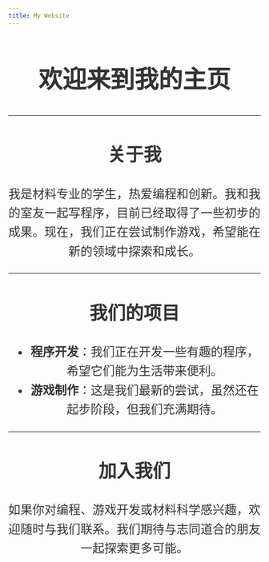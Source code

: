 ```yaml
---
title: My Website
---
```


<div style="font-family: 'Arial', sans-serif; font-size: 24px; text-align: center; color: #333; line-height: 1.6;">

# 欢迎来到我的主页

---

## 关于我

我是材料专业的学生，热爱编程和创新。我和我的室友一起写程序，目前已经取得了一些初步的成果。现在，我们正在尝试制作游戏，希望能在新的领域中探索和成长。

---

## 我们的项目

- **程序开发**：我们正在开发一些有趣的程序，希望它们能为生活带来便利。
- **游戏制作**：这是我们最新的尝试，虽然还在起步阶段，但我们充满期待。

---

## 加入我们

如果你对编程、游戏开发或材料科学感兴趣，欢迎随时与我们联系。我们期待与志同道合的朋友一起探索更多可能。

</div>